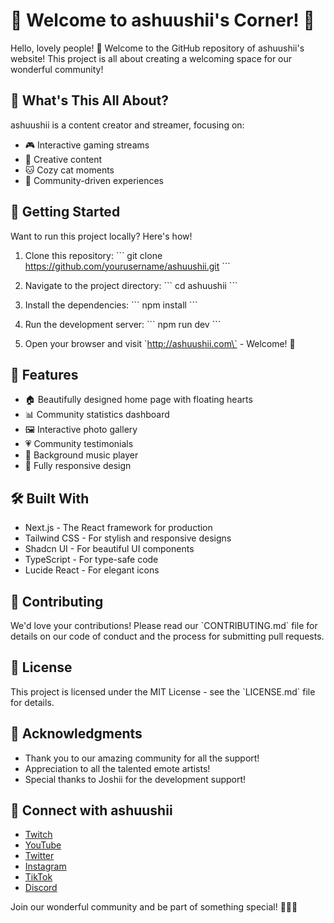 # 🌸 Welcome to ashuushii's Corner! 🎀

Hello, lovely people! 👋 Welcome to the GitHub repository of ashuushii's website! This project is all about creating a welcoming space for our wonderful community! 

## 🌸 What's This All About?

ashuushii is a content creator and streamer, focusing on:

- 🎮 Interactive gaming streams
- 🎨 Creative content
- 🐱 Cozy cat moments
- 💝 Community-driven experiences

## 🌺 Getting Started

Want to run this project locally? Here's how!

1. Clone this repository:
   \`\`\`
   git clone https://github.com/yourusername/ashuushii.git
   \`\`\`

2. Navigate to the project directory:
   \`\`\`
   cd ashuushii
   \`\`\`

3. Install the dependencies:
   \`\`\`
   npm install
   \`\`\`

4. Run the development server:
   \`\`\`
   npm run dev
   \`\`\`

5. Open your browser and visit \`http://ashuushii.com\` - Welcome! 💖

## 🎀 Features

- 🏠 Beautifully designed home page with floating hearts
- 📊 Community statistics dashboard
- 🖼️ Interactive photo gallery
- 💗 Community testimonials
- 🎵 Background music player
- 📱 Fully responsive design

## 🛠️ Built With

- Next.js - The React framework for production
- Tailwind CSS - For stylish and responsive designs
- Shadcn UI - For beautiful UI components
- TypeScript - For type-safe code
- Lucide React - For elegant icons

## 💝 Contributing

We'd love your contributions! Please read our \`CONTRIBUTING.md\` file for details on our code of conduct and the process for submitting pull requests.

## 📜 License

This project is licensed under the MIT License - see the \`LICENSE.md\` file for details.

## 💖 Acknowledgments

- Thank you to our amazing community for all the support!
- Appreciation to all the talented emote artists!
- Special thanks to Joshii for the development support!

## 🌸 Connect with ashuushii

- [Twitch](https://twitch.tv/ashiip0o)
- [YouTube](https://youtube.com/@ashuushii)
- [Twitter](https://twitter.com/ashuushii)
- [Instagram](https://instagram.com/ashuushii)
- [TikTok](https://tiktok.com/@ashuushii)
- [Discord](https://discord.gg/ashuushii)

Join our wonderful community and be part of something special! 🎀✨🌸

